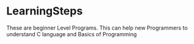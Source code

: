 # LearningSteps
These are beginner Level Programs.
This can help new Programmers to understand C language and Basics of Programming
